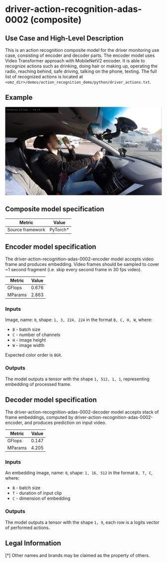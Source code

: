 # driver-action-recognition-adas-0002 (composite)

## Use Case and High-Level Description

This is an action recognition composite model for the driver monitoring use case, consisting of encoder and decoder parts. The encoder model uses Video Transformer approach with MobileNetV2 encoder. It is able to recognize actions such as drinking, doing hair or making up, operating the radio, reaching behind, safe driving, talking on the phone, texting. The full list of recognized actions is located at `<omz_dir>/demos/action_recognition_demo/python/driver_actions.txt`.

## Example

![](./assets/action-recognition-kelly.png)

## Composite model specification

| Metric                          | Value                                     |
|---------------------------------|-------------------------------------------|
| Source framework                | PyTorch\*                                 |

## Encoder model specification

The driver-action-recognition-adas-0002-encoder model accepts video frame and produces embedding.
Video frames should be sampled to cover ~1 second fragment (i.e. skip every second frame in 30 fps video).

| Metric                          | Value                                     |
|---------------------------------|-------------------------------------------|
| GFlops                          | 0.676                                     |
| MParams                         | 2.863                                     |

### Inputs

Image, name: `0`, shape: `1, 3, 224, 224` in the format `B, C, H, W`, where:

- `B` - batch size
- `C` - number of channels
- `H` - image height
- `W` - image width

Expected color order is `BGR`.

### Outputs

The model outputs a tensor with the shape `1, 512, 1, 1`, representing embedding of processed frame.

## Decoder model specification

The driver-action-recognition-adas-0002-decoder model accepts stack of frame embeddings, computed by driver-action-recognition-adas-0002-encoder, and produces prediction on input video.

| Metric                          | Value                                     |
|---------------------------------|-------------------------------------------|
| GFlops                          | 0.147                                     |
| MParams                         | 4.205                                     |

### Inputs

An embedding image, name: `0`, shape: `1, 16, 512` in the format `B, T, C`, where:

- `B` - batch size
- `T` - duration of input clip
- `C` - dimension of embedding

### Outputs

The model outputs a tensor with the shape `1, 9`, each row is a logits vector of performed actions.

## Legal Information
[*] Other names and brands may be claimed as the property of others.
